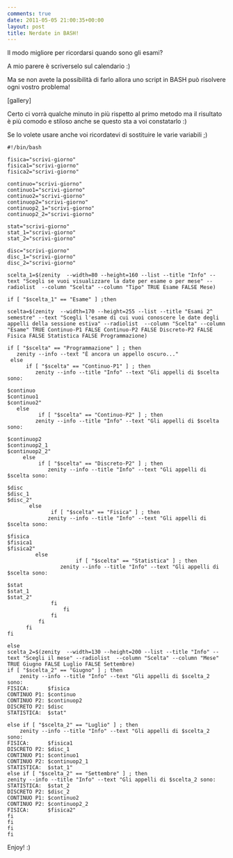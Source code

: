 ```yaml
---
comments: true
date: 2011-05-05 21:00:35+00:00
layout: post
title: Nerdate in BASH!
---
```


Il modo migliore per ricordarsi quando sono gli esami?

A mio parere è scriverselo sul calendario :)

Ma se non avete la possibilità di farlo allora uno script in BASH può risolvere ogni vostro problema!

[gallery]

Certo ci vorrà qualche minuto in più rispetto al primo metodo ma il risultato è più comodo e stiloso anche se questo sta a voi constatarlo :)

Se lo volete usare anche voi ricordatevi di sostituire le varie variabili ;)

    
    #!/bin/bash
    
    fisica="scrivi-giorno"
    fisica1="scrivi-giorno"
    fisica2="scrivi-giorno"
    
    continuo="scrivi-giorno"
    continuo1="scrivi-giorno"
    continuo2="scrivi-giorno"
    continuop2="scrivi-giorno"
    continuop2_1="scrivi-giorno"
    continuop2_2="scrivi-giorno"
    
    stat="scrivi-giorno"
    stat_1="scrivi-giorno"
    stat_2="scrivi-giorno"
    
    disc="scrivi-giorno"
    disc_1="scrivi-giorno"
    disc_2="scrivi-giorno"
    
    scelta_1=$(zenity  --width=80 --height=160 --list --title "Info" --text "Scegli se vuoi visualizzare la date per esame o per mese" --radiolist  --column "Scelta" --column "Tipo" TRUE Esame FALSE Mese)
    
    if [ "$scelta_1" == "Esame" ] ;then
    
    scelta=$(zenity  --width=170 --height=255 --list --title "Esami 2^ semestre" --text "Scegli l'esame di cui vuoi conoscere le date degli appelli della sessione estiva" --radiolist  --column "Scelta" --column "Esame" TRUE Continuo-P1 FALSE Continuo-P2 FALSE Discreto-P2 FALSE Fisica FALSE Statistica FALSE Programmazione)
    
    if [ "$scelta" == "Programmazione" ] ; then
       zenity --info --text "È ancora un appello oscuro..."
     else
          if [ "$scelta" == "Continuo-P1" ] ; then
             zenity --info --title "Info" --text "Gli appelli di $scelta sono:
    
    $continuo
    $continuo1
    $continuo2"
       else
              if [ "$scelta" == "Continuo-P2" ] ; then
    	     zenity --info --title "Info" --text "Gli appelli di $scelta sono:
    
    $continuop2
    $continuop2_1
    $continuop2_2"
         else
    	      if [ "$scelta" == "Discreto-P2" ] ; then
    	         zenity --info --title "Info" --text "Gli appelli di $scelta sono:
    
    $disc
    $disc_1
    $disc_2"
           else
    	          if [ "$scelta" == "Fisica" ] ; then
    		     zenity --info --title "Info" --text "Gli appelli di $scelta sono:
    
    $fisica
    $fisica1
    $fisica2"
             else
                          if [ "$scelta" == "Statistica" ] ; then
    		         zenity --info --title "Info" --text "Gli appelli di $scelta sono:
    
    $stat
    $stat_1
    $stat_2"
    		      fi
                      fi
                  fi
              fi
          fi
    fi
    
    else
    scelta_2=$(zenity  --width=130 --height=200 --list --title "Info" --text "Scegli il mese" --radiolist  --column "Scelta" --column "Mese" TRUE Giugno FALSE Luglio FALSE Settembre)
    if [ "$scelta_2" == "Giugno" ] ; then
    	zenity --info --title "Info" --text "Gli appelli di $scelta_2 sono:
    FISICA:      $fisica
    CONTINUO P1: $continuo
    CONTINUO P2: $continuop2
    DISCRETO P2: $disc
    STATISTICA:  $stat"
    
    else if [ "$scelta_2" == "Luglio" ] ; then
    	zenity --info --title "Info" --text "Gli appelli di $scelta_2 sono:
    FISICA:      $fisica1
    DISCRETO P2: $disc_1
    CONTINUO P1: $continuo1
    CONTINUO P2: $continuop2_1
    STATISTICA:  $stat_1"
    else if [ "$scelta_2" == "Settembre" ] ; then
    zenity --info --title "Info" --text "Gli appelli di $scelta_2 sono:
    STATISTICA:  $stat_2
    DISCRETO P2: $disc_2
    CONTINUO P1: $continuo2
    CONTINUO P2: $continuop2_2
    FISICA:      $fisica2"
    fi
    fi
    fi
    fi




Enjoy! :)

